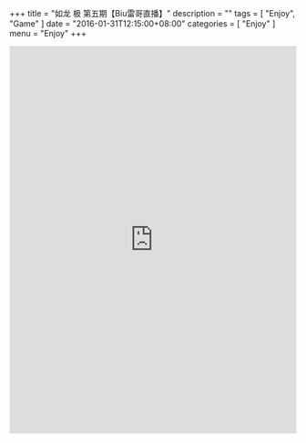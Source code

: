 +++
title = "如龙 极 第五期【Biu雷哥直播】"
description = ""
tags = [
    "Enjoy",
    "Game"
]
date = "2016-01-31T12:15:00+08:00"
categories = [
    "Enjoy"
]
menu = "Enjoy"
+++

<iframe height=680px width=100% src="http://player.youku.com/embed/XMTQ1NzY1MTcwMA==" frameborder=0 allowfullscreen></iframe><br>
<!--more-->
